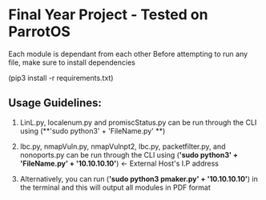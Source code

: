 # Final Year Project - Tested on ParrotOS

Each module is dependant from each other
Before attempting to run any file, make sure to install dependencies

(pip3 install -r requirements.txt)

## Usage Guidelines: 
1. LinL.py, localenum.py and promiscStatus.py can be run through the CLI using (**'sudo python3' + 'FileName.py' **)
   
2. lbc.py, nmapVuln.py, nmapVulnpt2, lbc.py, packetfilter.py, and nonoports.py can be run through the CLI using (**'sudo python3' + 'FileName.py' + '10.10.10.10'**)  <- External Host's I.P address
   
3. Alternatively, you can run (**'sudo python3 pmaker.py' + '10.10.10.10'**) in the terminal and this will output all modules in PDF format

